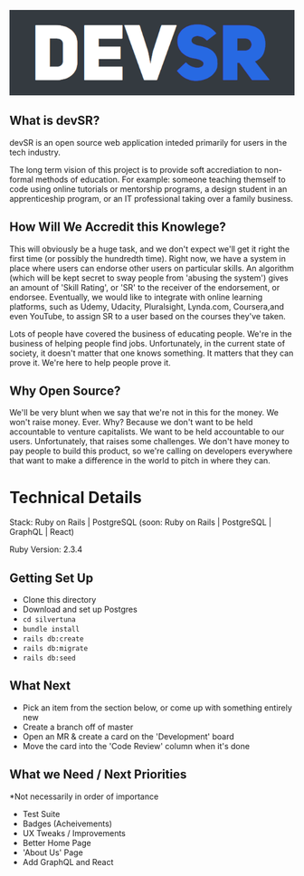 ![devSR](./app/assets/images/logo.png)

## What is devSR?

devSR is an open source web application inteded primarily for 
users in the tech industry.

The long term vision of this project is to provide soft 
accrediation to non-formal methods of education. For example:
someone teaching themself to code using online tutorials
or mentorship programs, a design student in an apprenticeship
program, or an IT professional taking over a family business.

## How Will We Accredit this Knowlege?

This will obviously be a huge task, and we don't expect we'll get
it right the first time (or possibly the hundredth time). Right now,
we have a system in place where users can endorse other users on
particular skills. An algorithm (which will be kept secret to sway
people from 'abusing the system') gives an amount of 'Skill Rating', 
or 'SR' to the receiver of the endorsement, or endorsee. Eventually,
we would like to integrate with online learning platforms, such as 
Udemy, Udacity, Pluralsight, Lynda.com, Coursera,and even YouTube, to 
assign SR to a user based on the courses they've taken.

Lots of people have covered the business of educating people. We're in
the business of helping people find jobs. Unfortunately, in the current
state of society, it doesn't matter that one knows something. It matters
that they can prove it. We're here to help people prove it.

## Why Open Source?

We'll be very blunt when we say that we're not in this for the money.
We won't raise money. Ever. Why? Because we don't want to be held
accountable to venture capitalists. We want to be held accountable to
our users. Unfortunately, that raises some challenges. We don't have
money to pay people to build this product, so we're calling on developers
everywhere that want to make a difference in the world to pitch in
where they can.

# Technical Details

Stack: Ruby on Rails | PostgreSQL (soon: Ruby on Rails | PostgreSQL | GraphQL | React)

Ruby Version: 2.3.4

## Getting Set Up

- Clone this directory
- Download and set up Postgres
- `cd silvertuna`
- `bundle install`
- `rails db:create`
- `rails db:migrate`
- `rails db:seed`

## What Next

- Pick an item from the section below, or come up with something entirely new
- Create a branch off of master
- Open an MR & create a card on the 'Development' board
- Move the card into the 'Code Review' column when it's done

## What we Need / Next Priorities
*Not necessarily in order of importance

- Test Suite
- Badges (Acheivements)
- UX Tweaks / Improvements
- Better Home Page
- 'About Us' Page
- Add GraphQL and React
